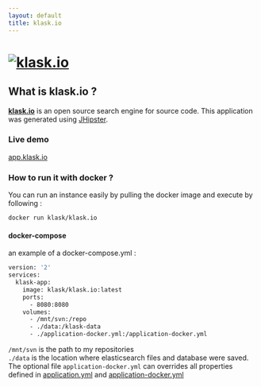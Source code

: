 ```yaml
---
layout: default
title: klask.io
---
```

# [![klask.io](https://raw.githubusercontent.com/klask-io/klask-io/master/src/main/webapp/content/images/logo-klask.png)](https://github.com/klask-io/klask-io)

## What is klask.io ?
__[klask.io](https://github.com/klask-io/klask-io)__ is an open source search engine for source code. This application was generated using [JHipster](https://jhipster.github.io).

### Live demo
[app.klask.io](http://app.klask.io)

### How to run it with docker ?
You can run an instance easily by pulling the docker image and execute by following :

    docker run klask/klask.io

#### docker-compose
an example of a docker-compose.yml :

```Dockerfile
version: '2'
services:
  klask-app:
    image: klask/klask.io:latest
    ports:
      - 8080:8080
    volumes:
      - /mnt/svn:/repo
      - ./data:/klask-data
      - ./application-docker.yml:/application-docker.yml
```

`/mnt/svn` is the path to my repositories  
`./data` is the location where elasticsearch files and database were saved.  
The optional file `application-docker.yml` can overrides all properties defined in [application.yml](/src/main/resources/config/application.yml) and [application-docker.yml](/src/main/resources/config/application-docker.yml)   

